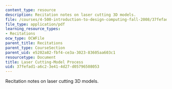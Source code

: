 ```yaml
---
content_type: resource
description: Recitation notes on laser cutting 3D models.
file: /courses/4-500-introduction-to-design-computing-fall-2008/37fefad1a6c23e414d27d05796508053_rec7.pdf
file_type: application/pdf
learning_resource_types:
- Recitations
ocw_type: OCWFile
parent_title: Recitations
parent_type: CourseSection
parent_uid: e5202a82-fbf4-ce3a-3023-83605aa603c1
resourcetype: Document
title: Laser Cutting-Model Process
uid: 37fefad1-a6c2-3e41-4d27-d05796508053
---
```

Recitation notes on laser cutting 3D models.

